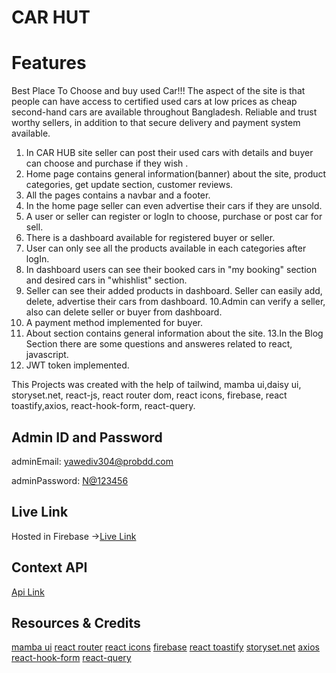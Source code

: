 # CAR HUT

# Features

Best Place To Choose and buy used Car!!!
The aspect of the site is that people can have access to certified used cars at low prices as cheap second-hand cars are available throughout Bangladesh. Reliable and trust worthy sellers, in addition to that secure delivery and payment system available.

1. In CAR HUB site seller can post their used cars with details and buyer can choose and purchase if they wish .
2. Home page contains general information(banner) about the site, product categories, get update section, customer reviews.
3. All the pages contains a navbar and a footer.
4. In the home page seller can even advertise their cars if they are unsold.
5. A user or seller can register or logIn to choose, purchase or post car for sell.
6. There is a dashboard available for registered buyer or seller.
7. User can only see all the products available in each categories after logIn.
8. In dashboard users can see their booked cars in "my booking" section and desired cars in "whishlist" section.
9. Seller can see their added products in dashboard. Seller can easily add, delete, advertise their cars from dashboard.
   10.Admin can verify a seller, also can delete seller or buyer from dashboard.
10. A payment method implemented for buyer.
11. About section contains general information about the site.
    13.In the Blog Section there are some questions and answeres related to react, javascript.
12. JWT token implemented.

This Projects was created with the help of tailwind, mamba ui,daisy ui, storyset.net, react-js, react router dom, react icons, firebase, react toastify,axios, react-hook-form, react-query.

## Admin ID and Password

adminEmail: <yawediv304@probdd.com>

adminPassword: <N@123456>

## Live Link

Hosted in Firebase ->[Live Link](https://car-hut-46396.web.app/)

## Context API

[Api Link](https://car-hut-server.vercel.app/)

## Resources & Credits

[mamba ui](https://www.mambaui.com/components/article)
[react router](https://reactrouter.com/en/main)
[react icons](https://react-icons.github.io/react-icons/)
[firebase](https://console.firebase.google.com/u/0/)
[react toastify](https://www.npmjs.com/package/react-toastify)
[storyset.net](https://storyset.com/)
[axios](https://axios-http.com/docs/intro)
[react-hook-form](https://react-hook-form.com/)
[react-query](https://tanstack.com/query/v4/?from=reactQueryV3&original=https://react-query-v3.tanstack.com/)
